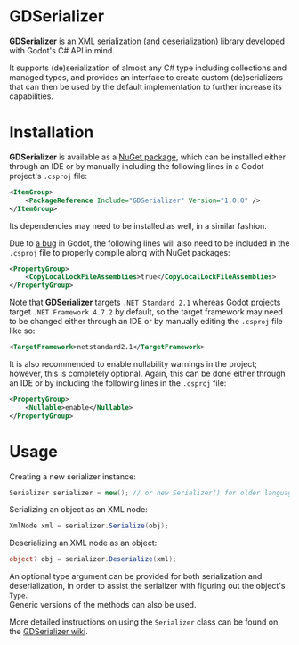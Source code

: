 # GDSerializer

**GDSerializer** is an XML serialization (and deserialization) library developed with Godot's C# API in mind.

It supports (de)serialization of almost any C# type including collections and managed types, and provides an interface to create custom (de)serializers that can then be used by the default implementation to further increase its capabilities.

# Installation

**GDSerializer** is available as a [NuGet package](https://www.nuget.org/packages/GDSerializer/), which can be installed either through an IDE or by manually including the following lines in a Godot project's `.csproj` file:
```xml
<ItemGroup>
    <PackageReference Include="GDSerializer" Version="1.0.0" />
</ItemGroup>
```
Its dependencies may need to be installed as well, in a similar fashion.

Due to [a bug](https://github.com/godotengine/godot/issues/42271) in Godot, the following lines will also need to be included in the `.csproj` file to properly compile along with NuGet packages:
```xml
<PropertyGroup>
    <CopyLocalLockFileAssemblies>true</CopyLocalLockFileAssemblies>
</PropertyGroup>
```

Note that **GDSerializer** targets `.NET Standard 2.1` whereas Godot projects target `.NET Framework 4.7.2` by default, so the target framework may need to be changed either through an IDE or by manually editing the `.csproj` file like so:
```xml
<TargetFramework>netstandard2.1</TargetFramework>
```

It is also recommended to enable nullability warnings in the project; however, this is completely optional. Again, this can be done either through an IDE or by including the following lines in the `.csproj` file:
```xml
<PropertyGroup>
    <Nullable>enable</Nullable>
</PropertyGroup>
```

# Usage

Creating a new serializer instance:
```csharp
Serializer serializer = new(); // or new Serializer() for older language versions that do not recognise target-typed new()
```

Serializing an object as an XML node:
```csharp
XmlNode xml = serializer.Serialize(obj);
```

Deserializing an XML node as an object:
```csharp
object? obj = serializer.Deserialize(xml);
```

An optional type argument can be provided for both serialization and deserialization, in order to assist the serializer with figuring out the object's `Type`.  
Generic versions of the methods can also be used.

More detailed instructions on using the `Serializer` class can be found on the [GDSerializer wiki](https://github.com/Carnagion/GDSerializer/wiki).
